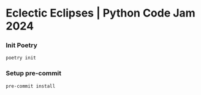 # Eclectic Eclipses | Python Code Jam 2024

### Init Poetry
```shell
poetry init
```

### Setup pre-commit
```shell
pre-commit install
```
